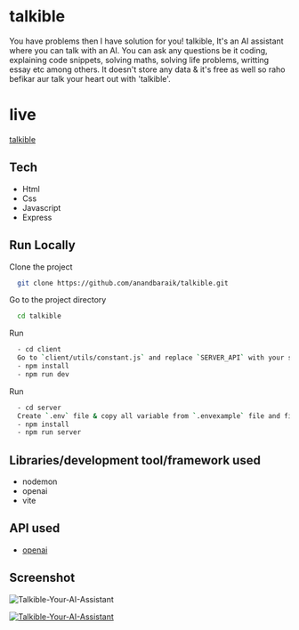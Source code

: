 # talkible

You have problems then I have solution for you!
talkible, It's an AI assistant where you can talk with an AI. You can ask any questions be it coding, explaining code snippets, solving maths, solving life problems, writting essay etc among others. It doesn't store any data & it's free as well so raho befikar aur talk your heart out with 'talkible'.

# live

[talkible](https://talkible.vercel.app)

## Tech

- Html
- Css
- Javascript
- Express

## Run Locally

Clone the project

```bash
  git clone https://github.com/anandbaraik/talkible.git
```

Go to the project directory

```bash
  cd talkible
```

Run

```bash
  - cd client
  Go to `client/utils/constant.js` and replace `SERVER_API` with your server url, then run below command,
  - npm install
  - npm run dev
```

Run

```bash
  - cd server
  Create `.env` file & copy all variable from `.envexample` file and fill up proper credentials of respective variable then run below command,
  - npm install
  - npm run server
```

## Libraries/development tool/framework used

- nodemon
- openai
- vite

## API used

- [openai](https://beta.openai.com/account/api-keys)

## Screenshot

![Talkible-Your-AI-Assistant](https://user-images.githubusercontent.com/31516195/211374708-6ebafca6-9d64-4f19-afac-d033c9b6d60f.png)

[![Talkible-Your-AI-Assistant](https://user-images.githubusercontent.com/31516195/211374708-6ebafca6-9d64-4f19-afac-d033c9b6d60f.png)](./media/Talkible%20_%20You_%20AI_Assistant.mp4 "Talkible-Your-AI-Assistant")
